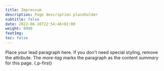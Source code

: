 ```yaml
---
title: Impressum
description: Page description placeholder
subtitle: false
date: 2022-06-16T22:54:46+02:00
weight: 9999
featImg:
toc: false
---
```


Place your lead paragraph here. If you don't need special styling, remove the attribute. The _more-tag_ marks the paragraph as the content _summary_ for this page.
{.p-first} <!--more-->
